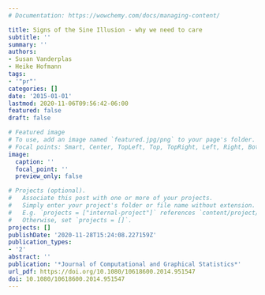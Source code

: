 ```yaml
---
# Documentation: https://wowchemy.com/docs/managing-content/

title: Signs of the Sine Illusion - why we need to care
subtitle: ''
summary: ''
authors:
- Susan Vanderplas
- Heike Hofmann
tags:
- '"pr"'
categories: []
date: '2015-01-01'
lastmod: 2020-11-06T09:56:42-06:00
featured: false
draft: false

# Featured image
# To use, add an image named `featured.jpg/png` to your page's folder.
# Focal points: Smart, Center, TopLeft, Top, TopRight, Left, Right, BottomLeft, Bottom, BottomRight.
image:
  caption: ''
  focal_point: ''
  preview_only: false

# Projects (optional).
#   Associate this post with one or more of your projects.
#   Simply enter your project's folder or file name without extension.
#   E.g. `projects = ["internal-project"]` references `content/project/deep-learning/index.md`.
#   Otherwise, set `projects = []`.
projects: []
publishDate: '2020-11-28T15:24:08.227159Z'
publication_types:
- '2'
abstract: ''
publication: '*Journal of Computational and Graphical Statistics*'
url_pdf: https://doi.org/10.1080/10618600.2014.951547
doi: 10.1080/10618600.2014.951547
---
```

